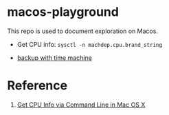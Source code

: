 # macos-playground

This repo is used to document exploration on Macos.

- Get CPU info: `sysctl -n machdep.cpu.brand_string`

- [backup with time machine](./backup-with-time-machine.md)

# Reference

1. [Get CPU Info via Command Line in Mac OS X](https://osxdaily.com/2011/07/15/get-cpu-info-via-command-line-in-mac-os-x/)
